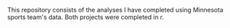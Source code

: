 This repository consists of the analyses I have completed using Minnesota sports team's data. Both projects were completed in r. 
